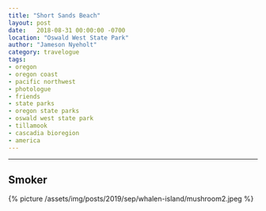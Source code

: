 ```yaml
---
title: "Short Sands Beach"
layout: post
date:   2018-08-31 00:00:00 -0700
location: "Oswald West State Park"
author: "Jameson Nyeholt"
category: travelogue
tags:
- oregon
- oregon coast
- pacific northwest
- photologue
- friends
- state parks
- oregon state parks
- oswald west state park
- tillamook
- cascadia bioregion
- america
---
```


----

## Smoker
{% picture /assets/img/posts/2019/sep/whalen-island/mushroom2.jpeg %}
